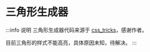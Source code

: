 <script setup>
import Triangle from './components/Triangle.vue'
</script>

# 三角形生成器

<Triangle />

:::info 说明
三角形生成器代码来源于 [css_tricks](https://github.com/QiShaoXuan/css_tricks/tree/master)，感谢作者。

目前三角形的样式不能高亮，具体原因未知，待解决。
:::
